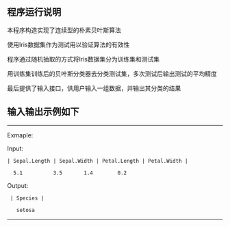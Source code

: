 ## 程序运行说明


本程序构造实现了连续型的朴素贝叶斯算法

使用Iris数据集作为测试用以验证算法的有效性

程序通过随机抽取的方式将Iris数据集分为训练集和测试集

用训练集训练后的贝叶斯分类器去分类测试集，多次测试后输出测试的平均精度

最后提供了输入接口，供用户输入一组数据，并输出其分类的结果


## 输入输出示例如下
**************************************************
Exmaple:

Input: 
```
| Sepal.Length | Sepal.Width | Petal.Length | Petal.Width | 

  5.1          3.5       1.4        0.2 
```
Output: 
```
 | Species |

   setosa
```
**************************************************